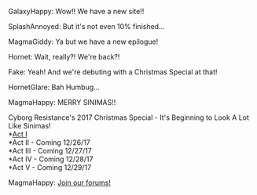 GalaxyHappy: Wow!! We have a new site!!

SplashAnnoyed: But it's not even 10% finished...

MagmaGiddy: Ya but we have a new epilogue!

Hornet: Wait, really?! We're back?!

Fake: Yeah! And we're debuting with a Christmas Special at that!

HornetGlare: Bah Humbug...

MagmaHappy: MERRY SINIMAS!!


<div class="narration">
Cyborg Resistance's 2017 Christmas Special - It's Beginning to Look A Lot Like Sinimas!<br>
*<a href="CR_XMAS_2017_ACT_I.md">Act I</a><br>
*Act II - Coming 12/26/17<br>
*Act III - Coming 12/27/17<br>
*Act IV - Coming 12/28/17<br>
*Act V - Coming 12/29/17<br>
</div>


MagmaHappy: [Join our forums!](http://cyborgresistance.proboards.com/)

<script src="assets/js/replacediv.js"></script>
<script src="assets/js/mugshots.js"></script>

